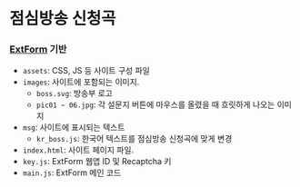 # 점심방송 신청곡
### [ExtForm](https://github.com/ExtForm/ExtForm) 기반

* `assets`: CSS, JS 등 사이트 구성 파일
* `images`: 사이트에 포함되는 이미지.
    * `boss.svg`: 방송부 로고
    * `pic01 ~ 06.jpg`: 각 설문지 버튼에 마우스를 올렸을 때 흐릿하게 나오는 이미지
* `msg`: 사이트에 표시되는 텍스트
    * `kr_boss.js`: 한국어 텍스트를 점심방송 신청곡에 맞게 변경
* `index.html`: 사이트 페이지 파일.
* `key.js`: ExtForm 웹앱 ID 및 Recaptcha 키
* `main.js`: ExtForm 메인 코드